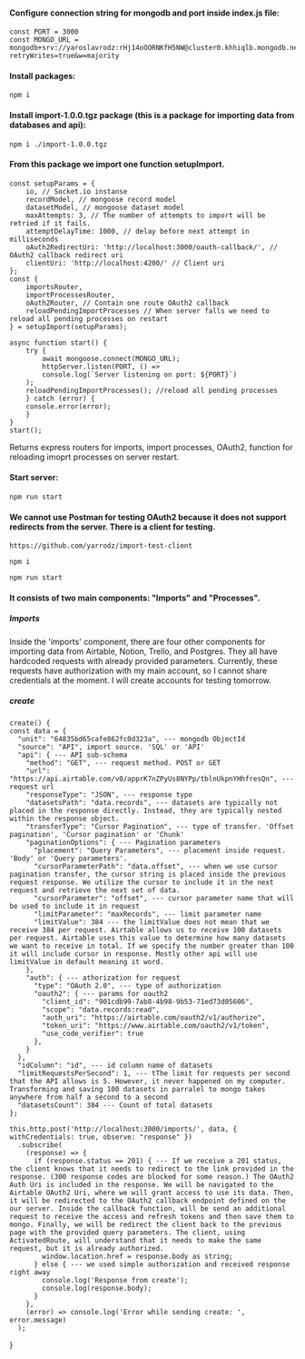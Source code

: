 #### Configure connection string for mongodb and port inside index.js file:

    const PORT = 3000
    const MONGO_URL = mongodb+srv://yaroslavrodz:rHj14oOORNKfH5NW@cluster0.khhiqlb.mongodb.net/?retryWrites=true&w=majority

#### Install packages:

```
npm i
```

#### Install import-1.0.0.tgz package (this is a package for importing data from databases and api):

```
npm i ./import-1.0.0.tgz
```

#### From this package we import one function setupImport. 
    const setupParams = {
        io, // Socket.io instanse
        recordModel, // mongoose record model
        datasetModel, // mongoose dataset model
        maxAttempts: 3, // The number of attempts to import will be retried if it fails.
        attemptDelayTime: 1000, // delay before next attempt in milliseconds
        oAuth2RedirectUri: 'http://localhost:3000/oauth-callback/', // OAuth2 callback redirect uri
        clientUri: 'http://localhost:4200/' // Client uri
    };
    const {
        importsRouter,
        importProcessesRouter,
        oAuth2Router, // Contain one route OAuth2 callback
        reloadPendingImportProcesses // When server falls we need to reload all pending processes on restart
    } = setupImport(setupParams);

    async function start() {
        try {
            await mongoose.connect(MONGO_URL);
            httpServer.listen(PORT, () =>
            console.log(`Server listening on port: ${PORT}`)
        );
        reloadPendingImportProcesses(); //reload all pending processes
        } catch (error) {
        console.error(error);
        }
    }
    start();

Returns express routers for imports, import processes, OAuth2, function for reloading imoprt processes on server restart.

#### Start server:

    npm run start


#### We cannot use Postman for testing OAuth2 because it does not support redirects from the server. There is a client for testing.

    https://github.com/yarrodz/import-test-client

    npm i

    npm run start

#### It consists of two main components: "Imports" and "Processes".

##### Imports
Inside the 'imports' component, there are four other components for importing data from Airtable, Notion, Trello, and Postgres. They all have hardcoded requests with already provided parameters. Currently, these requests have authorization with my main account, so I cannot share credentials at the moment. I will create accounts for testing tomorrow.

##### create
    create() {
    const data = {
      "unit": "64835bd65cafe862fc0d323a", --- mongodb ObjectId
      "source": "API", import source. 'SQL' or 'API' 
      "api": { --- API sub-schema
        "method": "GET", --- request method. POST or GET
        "url": "https://api.airtable.com/v0/apprK7nZPyUs8NYPp/tblnUkpnYHhfresQn", --- request url 
        "responseType": "JSON", --- response type
        "datasetsPath": "data.records", --- datasets are typically not placed in the response directly. Instead, they are typically nested within the response object.
        "transferType": "Cursor Pagination", --- type of transfer. 'Offset pagination', 'Cursor pagination' or 'Chunk'
        "paginationOptions": { --- Pagination parameters
          "placement": "Query Parameters", --- placement inside request. 'Body' or 'Query parameters'.
          "cursorParameterPath": "data.offset", --- when we use cursor pagination transfer, the cursor string is placed inside the previous request response. We utilize the cursor to include it in the next request and retrieve the next set of data.
          "cursorParameter": "offset", --- cursor parameter name that will be used to include it in request 
          "limitParameter": "maxRecords", --- limit parameter name
          "limitValue": 384 --- the limitValue does not mean that we receive 384 per request. Airtable allows us to receive 100 datasets per request. Airtable uses this value to determine how many datasets we want to receive in total. If we specify the number greater than 100 it will include cursor in response. Mostly other api will use limitValue in default meaning it word.
        },
        "auth": { --- athorization for request  
          "type": "OAuth 2.0", --- type of authorization
          "oauth2": { --- params for oauth2
            "client_id": "901cdb99-7ab8-4b98-9b53-71ed73d05606",
            "scope": "data.records:read",
            "auth_uri": "https://airtable.com/oauth2/v1/authorize",
            "token_uri": "https://www.airtable.com/oauth2/v1/token",
            "use_code_verifier": true
          },
        }
      },
      "idColumn": "id", --- id column name of datasets
      "limitRequestsPerSecond": 1, --- tThe limit for requests per second that the API allows is 5. However, it never happened on my computer. Transforming and saving 100 datasets in parralel to mongo takes anywhere from half a second to a second
      "datasetsCount": 384 --- Count of total datasets
    };

    this.http.post('http://localhost:3000/imports/', data, { withCredentials: true, observe: "response" })
      .subscribe(
        (response) => {
          if (response.status == 201) { --- If we receive a 201 status, the client knows that it needs to redirect to the link provided in the response. (300 response codes are blocked for some reason.) The OAuth2 Auth Uri is included in the response. We will be navigated to the Airtable OAuth2 Uri, where we will grant access to use its data. Then, it will be redirected to the OAuth2 callback endpoint defined on the our server. Inside the callback function, will be send an additional request to receive the access and refresh tokens and then save them to mongo. Finally, we will be redirect the client back to the previous page with the provided query parameters. The client, using ActivatedRoute, will understand that it needs to make the same request, but it is already authorized.
            window.location.href = response.body as string;
          } else { --- we used simple authorization and received response right away
            console.log('Response from create');
            console.log(response.body);
          }
        },
        (error) => console.log('Error while sending create: ', error.message)
      );
  }


#####    
